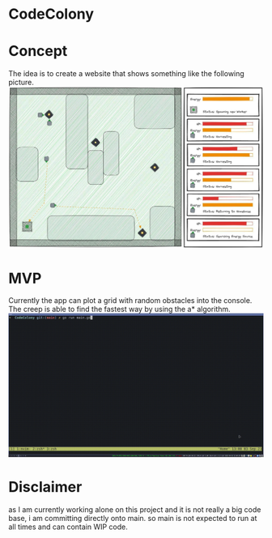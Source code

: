 # CodeColony
# Concept

The idea is to create a website that shows something like the following picture. 
![](https://github.com/lhoffjann/CodeColony/blob/main/concept.jpeg)


# MVP
Currently the app can plot a grid with random obstacles into the console.
The creep is able to find the fastest way by using the a* algorithm.
![](https://github.com/lhoffjann/CodeColony/blob/main/codecolony.gif)

# Disclaimer

as I am currently working alone on this project and it is not really a big code base, i am committing directly onto main. so main is not expected to run at all times and can contain WIP code.
